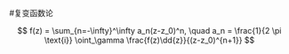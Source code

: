 #复变函数论 

$$
f(z) = \sum_{n=-\infty}^\infty
a_n(z-z_0)^n, \quad
a_n = \frac{1}{2 \pi \text{i}} \oint_\gamma
\frac{f(z)\dd{z}}{(z-z_0)^{n+1}}
$$
